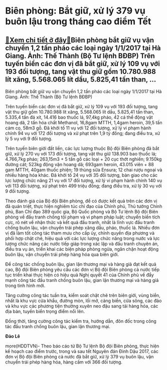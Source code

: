 Biên phòng: Bắt giữ, xử lý 379 vụ buôn lậu trong tháng cao điểm Tết
===================================================================

[:gift:Xem chi tiết ở đây:gift:](https://hddtvn.com/bien-phong-bat-giu-xu-ly-379-vu-buon-lau-trong-thang-cao-diem-tet/)Biên phòng bắt giữ vụ vận chuyển 1,2 tấn pháo các loại ngày 1/1/2017 tại Hà Giang. Ảnh: Thế Thành (Bộ Tư lệnh BĐBP) Trên tuyến biển các đơn vị đã bắt giữ, xử lý 109 vụ với 193 đối tượng, tang vật thu giữ gồm 10.780.988 lít xăng, 5.568.065 lít dầu, 5.825,41 tấn than, …
----------------------------------------------------------------------------------------------------------------------------------------------------------------------------------------------------------------------------------------------------------------------------







 






 Biên phòng bắt giữ vụ vận chuyển 1,2 tấn pháo các loại ngày 1/1/2017 tại Hà Giang. Ảnh: Thế Thành (Bộ Tư lệnh BĐBP) 


Trên tuyến biển các đơn vị đã bắt giữ, xử lý 109 vụ với 193 đối tượng, tang vật thu giữ gồm 10.780.988 lít xăng, 5.568.065 lít dầu, 5.825,41 tấn than, 5.335,4 tấn đá xít, 14.416 bao thuốc lá, 97,4kg pháo, 42 cá thể động vật hoang dã, 2 tấn hóa chất Methanol, 16,8gam MTTH, 1,4gam heroin, 39,5 tấn cám cọ, 58m3 gỗ. Đã khởi tố 11 vụ với 12 đối tượng, xử lý vi phạm hành chính 94 vụ với 172 đối tượng và xử phạt trên 1,9 tỷ đồng; đang điều tra, xử lý 5 vụ với 9 đối tượng.


 Trên tuyến biên giới đất liền, các lực lượng thuộc Bộ đội Biên phòng đã bắt giữ, xử lý 270 vụ với 173 đối tượng, tang vật thu giữ 138.903 bao thuốc lá; 4.766,7kg pháo; 263,15m3 + 5 tấn gỗ các loại + 20 cục thớt nghiến; 9.150kg đường cát; 523kg động vận hoang dã; 693gam heroin, 43.015 viên + 88 gam MTTH, 40gam thuốc phiện; 19 thùng sữa Ensura; 12 chai rượu ngoại và nhiều hàng hóa khác. Đã khởi tố 24 vụ với 35 đối tượng, bàn giao cho các lực lượng chức năng 21 vụ với 17 đối tượng, xử lý vi phạm hành chính 140 vụ với 113 đối tượng, xử phạt trên 499 triệu đồng; đang điều tra, xử lý 30 vụ với 9 đối tượng. 


 Theo đánh giá của Bộ đội Biên phòng, để có được kết quả trên các đơn vị đã quán triệt, thực hiện nghiêm túc chỉ đạo của Chính phủ, Thủ tướng Chính phủ, Ban Chỉ đạo 389 quốc gia, Bộ Quốc phòng và Bộ Tư lệnh Bộ đội Biên phòng về đấu tranh chống tội phạm và vi phạm pháp luật; chuyển biến tích cực, rõ nét về nhận thức và kết quả đấu tranh, nhất là lĩnh vực đấu tranh chống buôn lậu, vận chuyển trái phép xăng dầu, pháo, thuốc lá. Nhiều đơn vị đã làm tốt công tác tham mưu cho cấp ủy, chính quyền địa phương và phối hợp chặt chẽ, hiệu quả với các lực lượng chức năng trong nước và lực lượng chức năng các nước tiếp giáp trong xác lập và đấu tranh chuyên án, điều tra vụ án, triển khai các biện pháp phòng ngừa, ngăn chặn hoạt động buôn lậu, vận chuyển trái phép hàng hóa qua biên giới.


 Để công tác chống buôn lậu, gian lận thương mại và hàng giả đạt kết quả cao, Bộ đội Biên phòng yêu cầu các đơn vị Bộ đội Biên phòng cả nước tiếp tục triển khai thực hiện có hiệu quả Nghị quyết 41 của Chính phủ về đẩy mạnh công tác đấu tranh chống buôn lậu, gian lận thương mại và hàng giả trong tình hình mới.


 Tăng cường công tác tuần tra, kiểm soát chặt chẽ trên biên giới, vùng biển, nhất là khu vực cửa khẩu, đường mòn, lối mở, cảng biển, cửa sông, các đảo và khu vực các phương tiện thường xuyên neo đậu sang tải hàng hóa, các địa bàn, tuyến biển trọng điểm nổi lên.


 Đồng thời, tăng cường công tác kiểm tra, hướng dẫn, đôn đốc trong công tác đấu tranh chống buôn lậu, gian lận thương mại. 






**Đảo Lê**



more(HDDTVN)- Theo báo cáo từ Bộ Tư lệnh Bộ đội Biên phòng, thực hiện kế hoạch cao điểm trước, trong và sau tết Nguyên đán Đinh Dậu 2017, các đơn vị Bộ đội Biên phòng cả nước đã bắt giữ, xử lý 379 vụ buôn lậu, vận chuyển trái phép hàng hóa, hàng cấm với 366 đối tượng.

